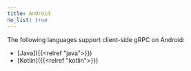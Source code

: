 ```yaml
---
title: Android
no_list: true
---
```


The following languages support client-side gRPC on Android:

- [Java]({{<relref "java">}})
- [Kotlin]({{<relref "kotlin">}})
